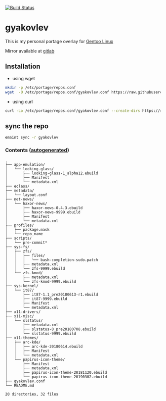 [![Build Status](https://travis-ci.org/gyakovlev/gentoo-overlay.svg?branch=master)](https://travis-ci.org/gyakovlev/gentoo-overlay)
# gyakovlev
This is my personal portage overlay for [Gentoo Linux](https://gentoo.org/)

Mirror available at [gitlab](https://gitlab.com/gyakovlev/gentoo-overlay)

## Installation

- using wget
```sh
mkdir -p /etc/portage/repos.conf
wget  -O /etc/portage/repos.conf/gyakovlev.conf https://raw.githubusercontent.com/gyakovlev/gentoo-overlay/master/gyakovlev.conf
```

- using curl
```sh
curl -Lo /etc/portage/repos.conf/gyakovlev.conf --create-dirs https://raw.githubusercontent.com/gyakovlev/gentoo-overlay/master/gyakovlev.conf
```

## sync the repo

```sh
emaint sync -r gyakovlev
```

### Contents ([autogenerated](scripts/pre-commit))
[comment]: # (text below will be generated using pre-commit hook. this line is not visible when rendered.)
```Hack
.
├── app-emulation/
│   └── looking-glass/
│       ├── looking-glass-1_alpha12.ebuild
│       ├── Manifest
│       └── metadata.xml
├── eclass/
├── metadata/
│   └── layout.conf
├── net-news/
│   └── haxor-news/
│       ├── haxor-news-0.4.3.ebuild
│       ├── haxor-news-9999.ebuild
│       ├── Manifest
│       └── metadata.xml
├── profiles/
│   ├── package.mask
│   └── repo_name
├── scripts/
│   └── pre-commit*
├── sys-fs/
│   ├── zfs/
│   │   ├── files/
│   │   │   └── bash-completion-sudo.patch
│   │   ├── metadata.xml
│   │   └── zfs-9999.ebuild
│   └── zfs-kmod/
│       ├── metadata.xml
│       └── zfs-kmod-9999.ebuild
├── sys-kernel/
│   └── it87/
│       ├── it87-1.1_pre20180613-r1.ebuild
│       ├── it87-9999.ebuild
│       ├── Manifest
│       └── metadata.xml
├── x11-drivers/
├── x11-misc/
│   └── slstatus/
│       ├── metadata.xml
│       ├── slstatus-0_pre20180708.ebuild
│       └── slstatus-9999.ebuild
├── x11-themes/
│   ├── arc-kde/
│   │   ├── arc-kde-20180614.ebuild
│   │   ├── Manifest
│   │   └── metadata.xml
│   └── papirus-icon-theme/
│       ├── Manifest
│       ├── metadata.xml
│       ├── papirus-icon-theme-20181120.ebuild
│       └── papirus-icon-theme-20190302.ebuild
├── gyakovlev.conf
└── README.md

20 directories, 32 files
```
